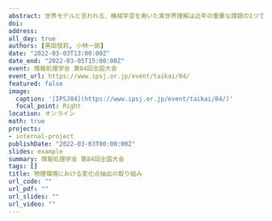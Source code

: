 ```yaml
---
abstract: 世界モデルと言われる、機械学習を用いた実世界理解は近年の重要な課題の1つである。その中でも特に予測という機能は、正しく実世界を理解することで行うことができるヒト特有の能力である。しかし予測を対象にした既存研究の多くは画像特徴量のみに着目しており、ヒトが環境を認識し予測をするという一連の機能を正しく表現しているとは言い難い。本研究ではヒトが行うような物体認識をグラフ構造として表現し、環境の遷移に対して大きな変化が起きている場面を選択できるかどうかを調査した。そして変化点として抽出されたグラフが物体の衝突や消滅、停止を正しく判定しているかについての精度も検証した。
doi: 
address:
all_day: true
authors: [黒田彗莉, 小林一郎]
date: "2022-03-03T13:00:00Z"
date_end: "2022-03-05T15:00:00Z"
event: 情報処理学会 第84回全国大会
event_url: https://www.ipsj.or.jp/event/taikai/84/
featured: false
image: 
  caption: '[IPSJ84](https://www.ipsj.or.jp/event/taikai/84/)'
  focal_point: Right
location: オンライン
math: true
projects:
- internal-project
publishDate: "2022-03-03T00:00:00Z"
slides: example
summary: 情報処理学会 第84回全国大会
tags: []
title: 物理環境における変化点抽出の取り組み
url_code: ""
url_pdf: ""
url_slides: ""
url_video: ""
---
```

